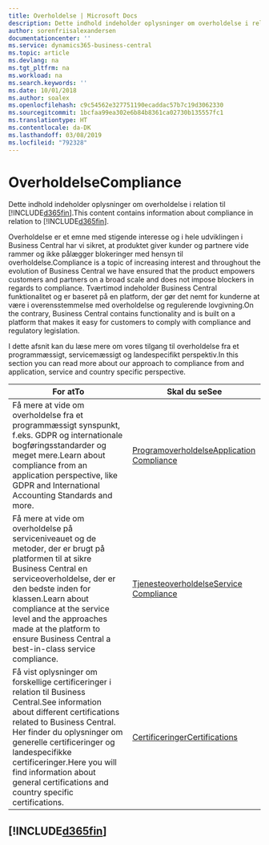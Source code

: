 ```yaml
---
title: Overholdelse | Microsoft Docs
description: Dette indhold indeholder oplysninger om overholdelse i relation til Business Central.
author: sorenfriisalexandersen
documentationcenter: ''
ms.service: dynamics365-business-central
ms.topic: article
ms.devlang: na
ms.tgt_pltfrm: na
ms.workload: na
ms.search.keywords: ''
ms.date: 10/01/2018
ms.author: soalex
ms.openlocfilehash: c9c54562e327751190ecaddac57b7c19d3062330
ms.sourcegitcommit: 1bcfaa99ea302e6b84b8361ca02730b135557fc1
ms.translationtype: HT
ms.contentlocale: da-DK
ms.lasthandoff: 03/08/2019
ms.locfileid: "792328"
---
```

# <a name="compliance"></a><span data-ttu-id="d6c0f-103">Overholdelse</span><span class="sxs-lookup"><span data-stu-id="d6c0f-103">Compliance</span></span>
<span data-ttu-id="d6c0f-104">Dette indhold indeholder oplysninger om overholdelse i relation til [!INCLUDE[d365fin](../includes/d365fin_md.md)].</span><span class="sxs-lookup"><span data-stu-id="d6c0f-104">This content contains information about compliance in relation to [!INCLUDE[d365fin](../includes/d365fin_md.md)].</span></span>  

<span data-ttu-id="d6c0f-105">Overholdelse er et emne med stigende interesse og i hele udviklingen i Business Central har vi sikret, at produktet giver kunder og partnere vide rammer og ikke pålægger blokeringer med hensyn til overholdelse.</span><span class="sxs-lookup"><span data-stu-id="d6c0f-105">Compliance is a topic of increasing interest and throughout the evolution of Business Central we have ensured that the product empowers customers and partners on a broad scale and does not impose blockers in regards to compliance.</span></span> <span data-ttu-id="d6c0f-106">Tværtimod indeholder Business Central funktionalitet og er baseret på en platform, der gør det nemt for kunderne at være i overensstemmelse med overholdelse og regulerende lovgivning.</span><span class="sxs-lookup"><span data-stu-id="d6c0f-106">On the contrary, Business Central contains functionality and is built on a platform that makes it easy for customers to comply with compliance and regulatory legislation.</span></span>

<span data-ttu-id="d6c0f-107">I dette afsnit kan du læse mere om vores tilgang til overholdelse fra et programmæssigt, servicemæssigt og landespecifikt perspektiv.</span><span class="sxs-lookup"><span data-stu-id="d6c0f-107">In this section you can read more about our approach to compliance from and application, service and country specific perspective.</span></span>

|<span data-ttu-id="d6c0f-108">**For at**</span><span class="sxs-lookup"><span data-stu-id="d6c0f-108">**To**</span></span>|<span data-ttu-id="d6c0f-109">**Skal du se**</span><span class="sxs-lookup"><span data-stu-id="d6c0f-109">**See**</span></span>|  
|------------|-------------|  
|<span data-ttu-id="d6c0f-110">Få mere at vide om overholdelse fra et programmæssigt synspunkt, f.eks. GDPR og internationale bogføringsstandarder og meget mere.</span><span class="sxs-lookup"><span data-stu-id="d6c0f-110">Learn about compliance from an application perspective, like GDPR and International Accounting Standards and more.</span></span>|[<span data-ttu-id="d6c0f-111">Programoverholdelse</span><span class="sxs-lookup"><span data-stu-id="d6c0f-111">Application Compliance</span></span>](compliance-application-compliance.md)|  
|<span data-ttu-id="d6c0f-112">Få mere at vide om overholdelse på serviceniveauet og de metoder, der er brugt på platformen til at sikre Business Central en serviceoverholdelse, der er den bedste inden for klassen.</span><span class="sxs-lookup"><span data-stu-id="d6c0f-112">Learn about compliance at the service level and the approaches made at the platform to ensure Business Central a best-in-class service compliance.</span></span>|[<span data-ttu-id="d6c0f-113">Tjenesteoverholdelse</span><span class="sxs-lookup"><span data-stu-id="d6c0f-113">Service Compliance</span></span>](compliance-service-compliance.md)|  
|<span data-ttu-id="d6c0f-114">Få vist oplysninger om forskellige certificeringer i relation til Business Central.</span><span class="sxs-lookup"><span data-stu-id="d6c0f-114">See information about different certifications related to Business Central.</span></span> <span data-ttu-id="d6c0f-115">Her finder du oplysninger om generelle certificeringer og landespecifikke certificeringer.</span><span class="sxs-lookup"><span data-stu-id="d6c0f-115">Here you will find information about general certifications and country specific certifications.</span></span>|[<span data-ttu-id="d6c0f-116">Certificeringer</span><span class="sxs-lookup"><span data-stu-id="d6c0f-116">Certifications</span></span>](compliance-certifications.md)|  

 ## [!INCLUDE[d365fin](../includes/free_trial_md.md)]  
 
